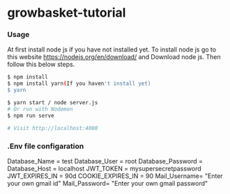 # growbasket-tutorial

### Usage

At first install node js if you have not installed yet.
To install node js go to this website https://nodejs.org/en/download/ and Download node js.
Then follow this below steps.

```sh
$ npm install
$ npm install yarn(If you haven't install yet)
$ yarn
```

```sh
$ yarn start / node server.js
# Or run with Nodemon
$ npm run serve

# Visit http://localhost:4000
```
### .Env file configaration

Database_Name = test
Database_User = root
Database_Password =
Database_Host = localhost
JWT_TOKEN = mysupersecretpassword
JWT_EXPIRES_IN = 90d
COOKIE_EXPIRES_IN = 90
Mail_Username= "Enter your own gmail id"
Mail_Password= "Enter your own gmail password"

